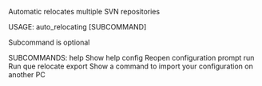 Automatic relocates multiple SVN repositories

USAGE:
  auto_relocating [SUBCOMMAND]

Subcommand is optional

SUBCOMMANDS:
    help            Show help
    config          Reopen configuration prompt
    run             Run que relocate
    export          Show a command to import your configuration on another PC